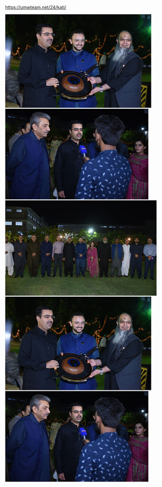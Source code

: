 https://umwteam.net/24/kati/

 <div class="swiper mySwiper">
          <div class="swiper-wrapper">
            <div class="swiper-slide" width="400px">
              <img src="images/event-1.jpg" alt="" />
            </div>
            <div class="swiper-slide" width="400px">
              <img src="images/event-2.jpg" alt="" />
            </div>
            <div class="swiper-slide" width="400px">
              <img src="images/event-3.jpg" alt="" />
            </div>
            <div class="swiper-slide" width="400px">
              <img src="images/event-1.jpg" alt="" />
            </div>
            <div class="swiper-slide" width="400px">
              <img src="images/event-2.jpg" alt="" />
            </div>
          </div>
          <div class="swiper-button-next"></div>
          <div class="swiper-button-prev"></div>
          <!-- <div class="swiper-pagination"></div> -->
        </div>
